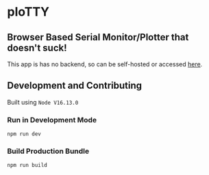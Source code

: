 # ploTTY
## Browser Based Serial Monitor/Plotter that doesn't suck!

This app is has no backend, so can be self-hosted or accessed [here](https://plotty.bojit.org/).

## Development and Contributing

Built using `Node V16.13.0`

### Run in Development Mode
`npm run dev`

### Build Production Bundle
`npm run build`
